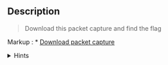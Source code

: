 ## Description

> Download this packet capture and find the flag

 Markup : * [Download packet capture](https://github.com/AhmedMoFawzy/Forensics-Challenges/blob/main/PicoCTF%202022/Eavesdrop/capture.flag.pcap)


<details>
  <summary>Hints</summary>
  
  ### All we know is that this packet capture includes a chat conversation and a file transfer.
</details>
